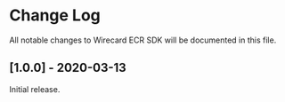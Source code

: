 # Change Log

All notable changes to Wirecard ECR SDK will be documented in this file.

## [1.0.0] - 2020-03-13

Initial release.

